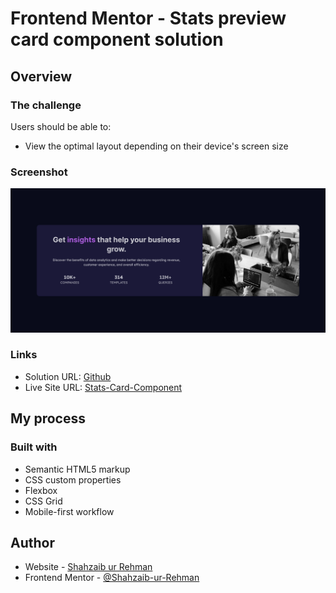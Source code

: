 # Frontend Mentor - Stats preview card component solution
 
## Overview

### The challenge

Users should be able to:

- View the optimal layout depending on their device's screen size

### Screenshot

![](./screenshot.png)
 
### Links

- Solution URL: [Github](https://github.com/Shahzaib-ur-Rehman/stats-card-component)
- Live Site URL: [Stats-Card-Component](https://your-live-site-url.com)

## My process

### Built with

- Semantic HTML5 markup
- CSS custom properties
- Flexbox
- CSS Grid
- Mobile-first workflow
 
 
## Author

- Website - [Shahzaib ur Rehman](https://www.linkedin.com/in/shahzaib-ur-rehman-2518b01b8/)
- Frontend Mentor - [@Shahzaib-ur-Rehman](https://www.frontendmentor.io/profile/Shahzaib-ur-Rehman)
 
